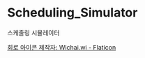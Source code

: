 # Scheduling_Simulator
스케줄링 시뮬레이터

<a href="https://www.flaticon.com/kr/free-icons/" title="회로 아이콘">회로 아이콘  제작자: Wichai.wi - Flaticon</a>
